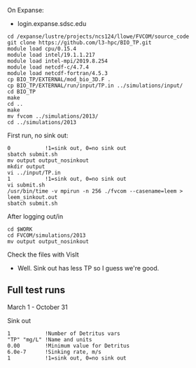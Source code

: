 On Expanse:
- login.expanse.sdsc.edu
```
cd /expanse/lustre/projects/ncs124/llowe/FVCOM/source_code
git clone https://github.com/l3-hpc/BIO_TP.git
module load cpu/0.15.4
module load intel/19.1.1.217
module load intel-mpi/2019.8.254
module load netcdf-c/4.7.4
module load netcdf-fortran/4.5.3
cp BIO_TP/EXTERNAL/mod_bio_3D.F .
cp BIO_TP/EXTERNAL/run/input/TP.in ../simulations/input/
cd BIO_TP
make
cd ..
make
mv fvcom ../simulations/2013/
cd ../simulations/2013
```

First run, no sink out:
```
0           !1=sink out, 0=no sink out
sbatch submit.sh
mv output output_nosinkout
mkdir output
vi ../input/TP.in
1           !1=sink out, 0=no sink out
vi submit.sh
/usr/bin/time -v mpirun -n 256 ./fvcom --casename=leem > leem_sinkout.out
sbatch submit.sh
```

After logging out/in
```
cd $WORK
cd FVCOM/simulations/2013
mv output output_nosinkout
```

Check the files with VisIt
- Well.  Sink out has less TP so I guess we're good.

## Full test runs
March 1 - October 31

Sink out
```
1           !Number of Detritus vars
"TP" "mg/L" !Name and units
0.00        !Minimum value for Detritus
6.0e-7      !Sinking rate, m/s
1           !1=sink out, 0=no sink out
```
